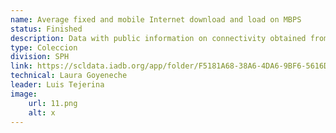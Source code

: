 ```yaml
---
name: Average fixed and mobile Internet download and load on MBPS
status: Finished
description: Data with public information on connectivity obtained from open data from Ookla.The average loading and discharge speeds of mobile interner and fixed in the second quarter of 2023 are captured. Both the points identified by OOKLA, as well as the average values ​​at the administrative subnational level 1 and 2.
type: Coleccion
division: SPH
link: https://scldata.iadb.org/app/folder/F5181A68-38A6-4DA6-9BF6-5616D8DF9C69
technical: Laura Goyeneche
leader: Luis Tejerina
image: 
    url: 11.png
    alt: x
---
```

    